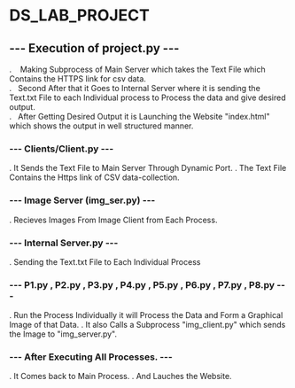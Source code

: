 # DS_LAB_PROJECT


## ---    Execution of project.py   ---


   .&nbsp;&nbsp;&nbsp; Making Subprocess of Main Server which takes the Text File which Contains the HTTPS link for csv data.</br>
   .&nbsp;&nbsp;&nbsp;Second After that it Goes to Internal Server where it is sending the Text.txt File to each Individual process to Process the data and give        desired output.</br>
   .&nbsp;&nbsp;&nbsp;After Getting Desired Output it is Launching the Website "index.html" which shows the output in well structured manner.</br>


### ---    Clients/Client.py    ---

   .  It Sends the Text File to Main Server Through Dynamic Port.
   .  The Text File Contains the Https link of CSV data-collection.


### ---    Image Server (img_ser.py)   ---
   
   
   .  Recieves Images From Image Client from Each Process.
   
   
### ---    Internal Server.py   ---
   
   
   .  Sending the Text.txt File to Each Individual Process


### ---   P1.py , P2.py , P3.py , P4.py , P5.py , P6.py , P7.py , P8.py   ---
   
   
   .  Run the Process Individually it will Process the Data and Form a Graphical Image of that Data.
   .  It also Calls a Subprocess "img_client.py" which sends the Image to "img_server.py".


### ---    After Executing All Processes.  ---


   .  It Comes back to Main Process.
   .  And Lauches the Website.
